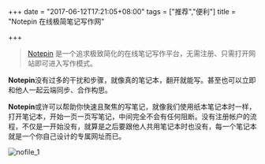 +++
date = "2017-06-12T17:21:05+08:00"
tags = ["推荐","便利"]
title = "Notepin 在线极简笔记写作网"

+++

> [Notepin](https://notepin.co/) 是一个追求极致简化的在线笔记写作平台，无需注册、只需打开网站即可进入写作模式。<!--more-->

**Notepin**没有过多的干扰和步骤，就像真的笔记本，翻开就能写。甚至也可以立即和他人一起云端同步、合作构思。

**Notepin**或许可以帮助你快速且聚焦的写笔记，就像我们使用纸本笔记本时一样，打开笔记本，开始一页一页写笔记，中间完全不会有任何阻断。没有注册帐户的流程，不仅是一开始没有，就算是之后要跟他人共用笔记本时也没有，每一个笔记本就是一个你自己设计的专属网址而已。

![nofile_1](https://image.thum.io/get/width/600/https://notepin.co/)